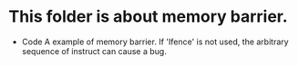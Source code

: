 # This folder is about memory barrier.
- Code
  A example of memory barrier. If 'Ifence' is not used, the arbitrary sequence of instruct can cause a bug.
